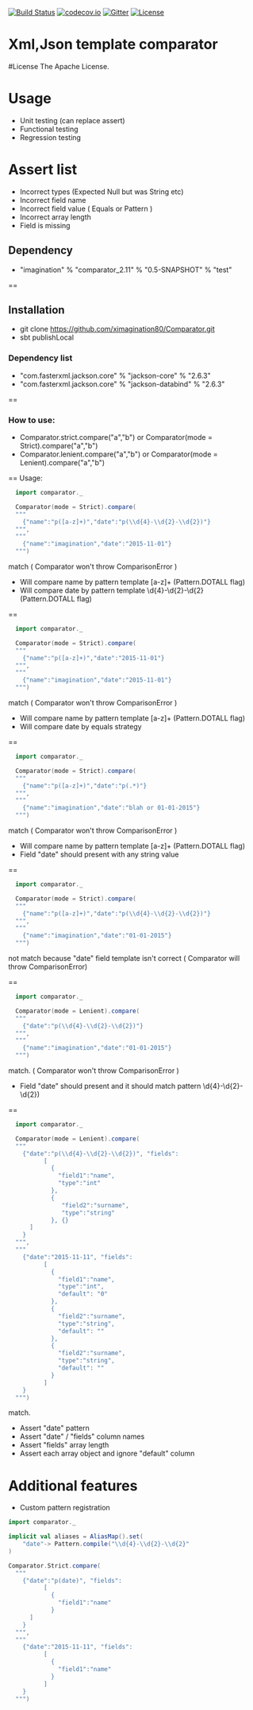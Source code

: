 [![Build Status](https://travis-ci.org/ximagination80/Comparator.png)](https://travis-ci.org/ximagination80/Comparator)
[![codecov.io](https://codecov.io/github/ximagination80/Comparator/coverage.svg?branch=master)](https://codecov.io/github/ximagination80/Comparator?branch=master)
[![Gitter](https://badges.gitter.im/Join%20Chat.svg)](https://gitter.im/ximagination80/Comparator?utm_source=badge&utm_medium=badge&utm_campaign=pr-badge)
[![License](http://img.shields.io/:license-Apache%202-red.svg)](http://www.apache.org/licenses/LICENSE-2.0.txt)
# Xml,Json template comparator

#License
The Apache License.

# Usage

* Unit testing (can replace assert)
* Functional testing
* Regression testing

# Assert list

* Incorrect types (Expected Null but was String etc)
* Incorrect field name
* Incorrect field value ( Equals or Pattern )
* Incorrect array length
* Field is missing

## Dependency

* "imagination" % "comparator_2.11" % "0.5-SNAPSHOT" % "test"

==
## Installation

* git clone https://github.com/ximagination80/Comparator.git
* sbt publishLocal

### Dependency list

* "com.fasterxml.jackson.core" % "jackson-core" % "2.6.3"
* "com.fasterxml.jackson.core" % "jackson-databind" % "2.6.3"

==
### How to use:

* Comparator.strict.compare("a","b") or Comparator(mode = Strict).compare("a","b")
* Comparator.lenient.compare("a","b") or Comparator(mode = Lenient).compare("a","b")

==
Usage:

```scala
  import comparator._

  Comparator(mode = Strict).compare(
  """
    {"name":"p([a-z]+)","date":"p(\\d{4}-\\d{2}-\\d{2})"}
  """,
  """
    {"name":"imagination","date":"2015-11-01"}
  """)
```
  match ( Comparator won't throw ComparisonError )

* Will compare name by pattern template [a-z]+ (Pattern.DOTALL flag)
* Will compare date by pattern template \\d{4}-\\d{2}-\\d{2} (Pattern.DOTALL flag)

==
```scala
  import comparator._

  Comparator(mode = Strict).compare(
  """
    {"name":"p([a-z]+)","date":"2015-11-01"}
  """,
  """
    {"name":"imagination","date":"2015-11-01"}
  """)
```
  match ( Comparator won't throw ComparisonError )

* Will compare name by pattern template [a-z]+ (Pattern.DOTALL flag)
* Will compare date by equals strategy

==
```scala
  import comparator._

  Comparator(mode = Strict).compare(
  """
    {"name":"p([a-z]+)","date":"p(.*)"}
  """,
  """
    {"name":"imagination","date":"blah or 01-01-2015"}
  """)
```
  match ( Comparator won't throw ComparisonError )

* Will compare name by pattern template [a-z]+ (Pattern.DOTALL flag)
* Field "date" should present with any string value

==
```scala
  import comparator._

  Comparator(mode = Strict).compare(
  """
    {"name":"p([a-z]+)","date":"p(\\d{4}-\\d{2}-\\d{2})"}
  """,
  """
    {"name":"imagination","date":"01-01-2015"}
  """)
```
  not match because "date" field template isn't correct ( Comparator will throw ComparisonError)

==
```scala
  import comparator._

  Comparator(mode = Lenient).compare(
  """
    {"date":"p(\\d{4}-\\d{2}-\\d{2})"}
  """,
  """
    {"name":"imagination","date":"01-01-2015"}
  """)
```
  match. ( Comparator won't throw ComparisonError )

* Field "date" should present and it should match pattern \\d{4}-\\d{2}-\\d{2})

==
```scala
  import comparator._

  Comparator(mode = Lenient).compare(
  """
    {"date":"p(\\d{4}-\\d{2}-\\d{2})", "fields":
          [
            {
              "field1":"name",
              "type":"int"
            },
            {
               "field2":"surname",
               "type":"string"
            }, {}
      ]
    }
  """,
  """
    {"date":"2015-11-11", "fields":
          [
            {
              "field1":"name",
              "type":"int",
              "default": "0"
            },
            {
              "field2":"surname",
              "type":"string",
              "default": ""
            },
            {
              "field2":"surname",
              "type":"string",
              "default": ""
            }
          ] 
    }
  """)
```
  match. 
  
* Assert "date" pattern
* Assert "date" / "fields" column names
* Assert "fields" array length
* Assert each array object and ignore "default" column

# Additional features

* Custom pattern registration

```scala
import comparator._

implicit val aliases = AliasMap().set(
    "date"-> Pattern.compile("\\d{4}-\\d{2}-\\d{2}"
)

Comparator.Strict.compare(
  """
    {"date":"p(date)", "fields":
          [
            {
              "field1":"name"
            }
      ]
    }
  """,
  """
    {"date":"2015-11-11", "fields":
          [
            {
              "field1":"name"
            }
          ]
    }
  """)
```